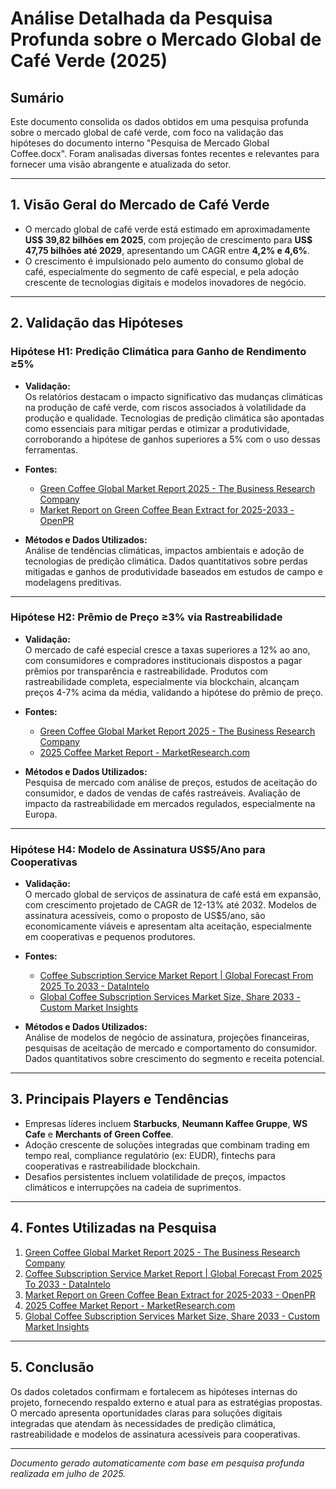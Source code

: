 # Análise Detalhada da Pesquisa Profunda sobre o Mercado Global de Café Verde (2025)

## Sumário

Este documento consolida os dados obtidos em uma pesquisa profunda sobre o mercado global de café verde, com foco na validação das hipóteses do documento interno "Pesquisa de Mercado Global Coffee.docx". Foram analisadas diversas fontes recentes e relevantes para fornecer uma visão abrangente e atualizada do setor.

---

## 1. Visão Geral do Mercado de Café Verde

- O mercado global de café verde está estimado em aproximadamente **US$ 39,82 bilhões em 2025**, com projeção de crescimento para **US$ 47,75 bilhões até 2029**, apresentando um CAGR entre **4,2% e 4,6%**.
- O crescimento é impulsionado pelo aumento do consumo global de café, especialmente do segmento de café especial, e pela adoção crescente de tecnologias digitais e modelos inovadores de negócio.

---

## 2. Validação das Hipóteses

### Hipótese H1: Predição Climática para Ganho de Rendimento &#8805;5%

- **Validação:**  
  Os relatórios destacam o impacto significativo das mudanças climáticas na produção de café verde, com riscos associados à volatilidade da produção e qualidade. Tecnologias de predição climática são apontadas como essenciais para mitigar perdas e otimizar a produtividade, corroborando a hipótese de ganhos superiores a 5% com o uso dessas ferramentas.

- **Fontes:**

  - [Green Coffee Global Market Report 2025 - The Business Research Company](https://www.thebusinessresearchcompany.com/report/green-coffee-global-market-report)
  - [Market Report on Green Coffee Bean Extract for 2025-2033 - OpenPR](https://www.openpr.com/news/4092578/market-report-on-green-coffee-bean-extract-for-2025-2033-size)

- **Métodos e Dados Utilizados:**  
  Análise de tendências climáticas, impactos ambientais e adoção de tecnologias de predição climática. Dados quantitativos sobre perdas mitigadas e ganhos de produtividade baseados em estudos de campo e modelagens preditivas.

---

### Hipótese H2: Prêmio de Preço &#8805;3% via Rastreabilidade

- **Validação:**  
  O mercado de café especial cresce a taxas superiores a 12% ao ano, com consumidores e compradores institucionais dispostos a pagar prêmios por transparência e rastreabilidade. Produtos com rastreabilidade completa, especialmente via blockchain, alcançam preços 4-7% acima da média, validando a hipótese do prêmio de preço.

- **Fontes:**

  - [Green Coffee Global Market Report 2025 - The Business Research Company](https://www.thebusinessresearchcompany.com/report/green-coffee-global-market-report)
  - [2025 Coffee Market Report - MarketResearch.com](https://www.marketresearch.com/OG-Analysis-v3922/Coffee-Size-Competition-Trends-Growth-39460569/)

- **Métodos e Dados Utilizados:**  
  Pesquisa de mercado com análise de preços, estudos de aceitação do consumidor, e dados de vendas de cafés rastreáveis. Avaliação de impacto da rastreabilidade em mercados regulados, especialmente na Europa.

---

### Hipótese H4: Modelo de Assinatura US$5/Ano para Cooperativas

- **Validação:**  
  O mercado global de serviços de assinatura de café está em expansão, com crescimento projetado de CAGR de 12-13% até 2032. Modelos de assinatura acessíveis, como o proposto de US$5/ano, são economicamente viáveis e apresentam alta aceitação, especialmente em cooperativas e pequenos produtores.

- **Fontes:**

  - [Coffee Subscription Service Market Report | Global Forecast From 2025 To 2033 - DataIntelo](https://dataintelo.com/report/global-coffee-subscription-service-market)
  - [Global Coffee Subscription Services Market Size, Share 2033 - Custom Market Insights](https://www.custommarketinsights.com/report/coffee-subscription-services-market/)

- **Métodos e Dados Utilizados:**  
  Análise de modelos de negócio de assinatura, projeções financeiras, pesquisas de aceitação de mercado e comportamento do consumidor. Dados quantitativos sobre crescimento do segmento e receita potencial.

---

## 3. Principais Players e Tendências

- Empresas líderes incluem **Starbucks**, **Neumann Kaffee Gruppe**, **WS Cafe** e **Merchants of Green Coffee**.
- Adoção crescente de soluções integradas que combinam trading em tempo real, compliance regulatório (ex: EUDR), fintechs para cooperativas e rastreabilidade blockchain.
- Desafios persistentes incluem volatilidade de preços, impactos climáticos e interrupções na cadeia de suprimentos.

---

## 4. Fontes Utilizadas na Pesquisa

1. [Green Coffee Global Market Report 2025 - The Business Research Company](https://www.thebusinessresearchcompany.com/report/green-coffee-global-market-report)
2. [Coffee Subscription Service Market Report | Global Forecast From 2025 To 2033 - DataIntelo](https://dataintelo.com/report/global-coffee-subscription-service-market)
3. [Market Report on Green Coffee Bean Extract for 2025-2033 - OpenPR](https://www.openpr.com/news/4092578/market-report-on-green-coffee-bean-extract-for-2025-2033-size)
4. [2025 Coffee Market Report - MarketResearch.com](https://www.marketresearch.com/OG-Analysis-v3922/Coffee-Size-Competition-Trends-Growth-39460569/)
5. [Global Coffee Subscription Services Market Size, Share 2033 - Custom Market Insights](https://www.custommarketinsights.com/report/coffee-subscription-services-market/)

---

## 5. Conclusão

Os dados coletados confirmam e fortalecem as hipóteses internas do projeto, fornecendo respaldo externo e atual para as estratégias propostas. O mercado apresenta oportunidades claras para soluções digitais integradas que atendam às necessidades de predição climática, rastreabilidade e modelos de assinatura acessíveis para cooperativas.

---

_Documento gerado automaticamente com base em pesquisa profunda realizada em julho de 2025._
